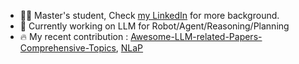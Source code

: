 - 👨‍🎓 Master's student, Check [my LinkedIn](https://www.linkedin.com/in/yusukemikami/) for more background.
- 🔭 Currently working on LLM for Robot/Agent/Reasoning/Planning
- 🔥 My recent contribution : [Awesome-LLM-related-Papers-Comprehensive-Topics](https://github.com/shure-dev/Awesome-LLM-for-Robotics-Reasoning), [NLaP](https://github.com/shure-dev/NLaP)
